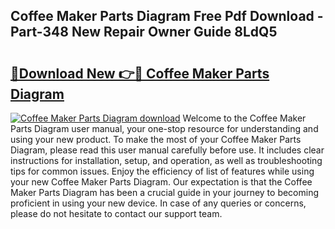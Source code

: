 ## Coffee Maker Parts Diagram Free Pdf Download - Part-348 New Repair Owner Guide 8LdQ5

# <h2><a href="http://dfr6trx.blite.top/?on=Coffee+Maker+Parts+Diagram">🔗Download New 👉🔴 Coffee Maker Parts Diagram</a></h2>

[![Coffee Maker Parts Diagram download](https://i.imgur.com/lujVjoI.png)](http://dfr6trx.blite.top/?on=Coffee+Maker+Parts+Diagram)
Welcome to the Coffee Maker Parts Diagram user manual, your one-stop resource for understanding and using your new product. To make the most of your Coffee Maker Parts Diagram, please read this user manual carefully before use. It includes clear instructions for installation, setup, and operation, as well as troubleshooting tips for common issues. Enjoy the efficiency of list of features while using your new Coffee Maker Parts Diagram. Our expectation is that the Coffee Maker Parts Diagram has been a crucial guide in your journey to becoming proficient in using your new device. In case of any queries or concerns, please do not hesitate to contact our support team.
